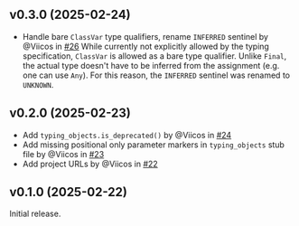 ## v0.3.0 (2025-02-24)

- Handle bare `ClassVar` type qualifiers, rename `INFERRED` sentinel by @Viicos in [#26](https://github.com/pydantic/typing-inspection/pull/26)
  While currently not explicitly allowed by the typing specification, `ClassVar` is allowed as a bare type qualifier.
  Unlike `Final`, the actual type doesn't have to be inferred from the assignment (e.g. one can use `Any`).
  For this reason, the `INFERRED` sentinel was renamed to `UNKNOWN`.

## v0.2.0 (2025-02-23)

- Add `typing_objects.is_deprecated()` by @Viicos in [#24](https://github.com/pydantic/typing-inspection/pull/24)
- Add missing positional only parameter markers in `typing_objects` stub file by @Viicos in [#23](https://github.com/pydantic/typing-inspection/pull/23)
- Add project URLs by @Viicos in [#22](https://github.com/pydantic/typing-inspection/pull/22)

## v0.1.0 (2025-02-22)

Initial release.
